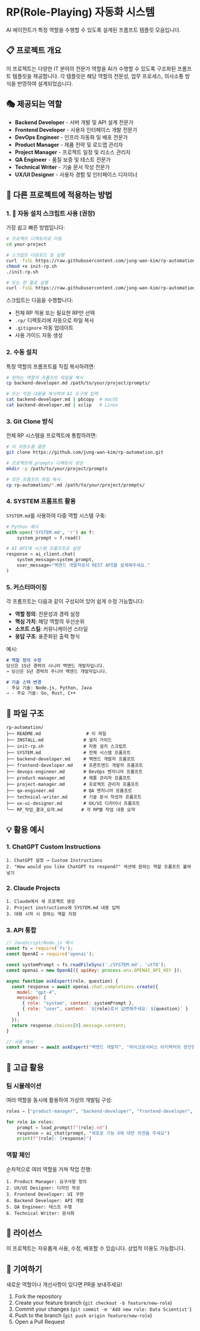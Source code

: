 # RP(Role-Playing) 자동화 시스템

AI 에이전트가 특정 역할을 수행할 수 있도록 설계된 프롬프트 템플릿 모음입니다.

## 📋 프로젝트 개요

이 프로젝트는 다양한 IT 분야의 전문가 역할을 AI가 수행할 수 있도록 구조화된 프롬프트 템플릿을 제공합니다. 각 템플릿은 해당 역할의 전문성, 업무 프로세스, 의사소통 방식을 반영하여 설계되었습니다.

## 🎭 제공되는 역할

- **Backend Developer** - 서버 개발 및 API 설계 전문가
- **Frontend Developer** - 사용자 인터페이스 개발 전문가
- **DevOps Engineer** - 인프라 자동화 및 배포 전문가
- **Product Manager** - 제품 전략 및 로드맵 관리자
- **Project Manager** - 프로젝트 일정 및 리소스 관리자
- **QA Engineer** - 품질 보증 및 테스트 전문가
- **Technical Writer** - 기술 문서 작성 전문가
- **UX/UI Designer** - 사용자 경험 및 인터페이스 디자이너

## 🚀 다른 프로젝트에 적용하는 방법

### 1. 🎯 자동 설치 스크립트 사용 (권장)

가장 쉽고 빠른 방법입니다:

```bash
# 프로젝트 디렉토리로 이동
cd your-project

# 스크립트 다운로드 및 실행
curl -fsSL https://raw.githubusercontent.com/jung-wan-kim/rp-automation/master/init-rp.sh -o init-rp.sh
chmod +x init-rp.sh
./init-rp.sh

# 또는 한 줄로 실행
curl -fsSL https://raw.githubusercontent.com/jung-wan-kim/rp-automation/master/init-rp.sh | bash
```

스크립트는 다음을 수행합니다:
- 전체 RP 적용 또는 필요한 RP만 선택
- `.rp/` 디렉토리에 자동으로 파일 복사
- `.gitignore` 자동 업데이트
- 사용 가이드 자동 생성

### 2. 수동 설치

특정 역할의 프롬프트를 직접 복사하려면:

```bash
# 원하는 역할의 프롬프트 파일을 복사
cp backend-developer.md /path/to/your/project/prompts/

# 또는 직접 내용을 복사하여 AI 도구에 입력
cat backend-developer.md | pbcopy  # macOS
cat backend-developer.md | xclip   # Linux
```

### 3. Git Clone 방식

전체 RP 시스템을 프로젝트에 통합하려면:

```bash
# 이 저장소를 클론
git clone https://github.com/jung-wan-kim/rp-automation.git

# 프로젝트에 prompts 디렉토리 생성
mkdir -p /path/to/your/project/prompts

# 모든 프롬프트 파일 복사
cp rp-automation/*.md /path/to/your/project/prompts/
```

### 4. SYSTEM 프롬프트 활용

`SYSTEM.md`를 사용하여 다중 역할 시스템 구축:

```python
# Python 예시
with open('SYSTEM.md', 'r') as f:
    system_prompt = f.read()

# AI API에 시스템 프롬프트로 설정
response = ai_client.chat(
    system_message=system_prompt,
    user_message="백엔드 개발자로서 REST API를 설계해주세요."
)
```

### 5. 커스터마이징

각 프롬프트는 다음과 같이 구성되어 있어 쉽게 수정 가능합니다:

- **역할 정의**: 전문성과 경력 설정
- **핵심 가치**: 해당 역할의 우선순위
- **소프트 스킬**: 커뮤니케이션 스타일
- **응답 구조**: 표준화된 출력 형식

예시:
```markdown
# 역할 정의 수정
당신은 15년 경력의 시니어 백엔드 개발자입니다.
→ 당신은 5년 경력의 주니어 백엔드 개발자입니다.

# 기술 스택 변경
- 주요 기술: Node.js, Python, Java
→ - 주요 기술: Go, Rust, C++
```

## 📁 파일 구조

```
rp-automation/
├── README.md                 # 이 파일
├── INSTALL.md               # 설치 가이드
├── init-rp.sh               # 자동 설치 스크립트
├── SYSTEM.md                # 전체 시스템 프롬프트
├── backend-developer.md     # 백엔드 개발자 프롬프트
├── frontend-developer.md    # 프론트엔드 개발자 프롬프트
├── devops-engineer.md       # DevOps 엔지니어 프롬프트
├── product-manager.md       # 제품 관리자 프롬프트
├── project-manager.md       # 프로젝트 관리자 프롬프트
├── qa-engineer.md           # QA 엔지니어 프롬프트
├── technical-writer.md      # 기술 문서 작성자 프롬프트
├── ux-ui-designer.md        # UX/UI 디자이너 프롬프트
└── RP_작업_결과_요약.md       # 각 RP별 작업 내용 요약
```

## 💡 활용 예시

### 1. ChatGPT Custom Instructions
```
1. ChatGPT 설정 → Custom Instructions
2. "How would you like ChatGPT to respond?" 섹션에 원하는 역할 프롬프트 붙여넣기
```

### 2. Claude Projects
```
1. Claude에서 새 프로젝트 생성
2. Project instructions에 SYSTEM.md 내용 입력
3. 대화 시작 시 원하는 역할 지정
```

### 3. API 통합
```javascript
// JavaScript/Node.js 예시
const fs = require('fs');
const OpenAI = require('openai');

const systemPrompt = fs.readFileSync('./SYSTEM.md', 'utf8');
const openai = new OpenAI({ apiKey: process.env.OPENAI_API_KEY });

async function askExpert(role, question) {
  const response = await openai.chat.completions.create({
    model: "gpt-4",
    messages: [
      { role: "system", content: systemPrompt },
      { role: "user", content: `${role}로서 답변해주세요: ${question}` }
    ]
  });
  return response.choices[0].message.content;
}

// 사용 예시
const answer = await askExpert("백엔드 개발자", "마이크로서비스 아키텍처의 장단점은?");
```

## 🔧 고급 활용

### 팀 시뮬레이션
여러 역할을 동시에 활용하여 가상의 개발팀 구성:

```python
roles = ["product-manager", "backend-developer", "frontend-developer", "qa-engineer"]

for role in roles:
    prompt = load_prompt(f"{role}.md")
    response = ai_chat(prompt, "새로운 기능 X에 대한 의견을 주세요")
    print(f"{role}: {response}")
```

### 역할 체인
순차적으로 여러 역할을 거쳐 작업 진행:

```
1. Product Manager: 요구사항 정의
2. UX/UI Designer: 디자인 작성
3. Frontend Developer: UI 구현
4. Backend Developer: API 개발
5. QA Engineer: 테스트 수행
6. Technical Writer: 문서화
```

## 📝 라이선스

이 프로젝트는 자유롭게 사용, 수정, 배포할 수 있습니다. 상업적 이용도 가능합니다.

## 🤝 기여하기

새로운 역할이나 개선사항이 있다면 PR을 보내주세요!

1. Fork the repository
2. Create your feature branch (`git checkout -b feature/new-role`)
3. Commit your changes (`git commit -m 'Add new role: Data Scientist'`)
4. Push to the branch (`git push origin feature/new-role`)
5. Open a Pull Request